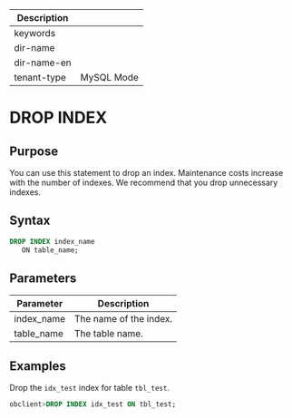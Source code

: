 | Description   |                 |
|---------------|-----------------|
| keywords      |                 |
| dir-name      |                 |
| dir-name-en   |                 |
| tenant-type   | MySQL Mode      |

# DROP INDEX

## Purpose

You can use this statement to drop an index. Maintenance costs increase with the number of indexes. We recommend that you drop unnecessary indexes.

## Syntax

```sql
DROP INDEX index_name
   ON table_name;
```

## Parameters

| **Parameter** | **Description** |
|------------|---------|
| index_name | The name of the index.  |
| table_name | The table name.  |

## Examples

Drop the `idx_test` index for table `tbl_test`.

```sql
obclient>DROP INDEX idx_test ON tbl_test;
```

